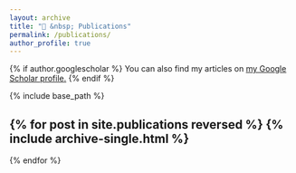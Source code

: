 ```yaml
---
layout: archive
title: "📔 &nbsp; Publications"
permalink: /publications/
author_profile: true
---
```


{% if author.googlescholar %}
  You can also find my articles on <u><a href="{{author.googlescholar}}">my Google Scholar profile</a>.</u>
{% endif %}

{% include base_path %}


<div class="popup-overlay" id="popupOverlay">
  <div class="popup-content">
    <span class="close-button close-popup-btn">&times;</span>
    <h1 style="margin-top: 10px;">Citation</h1>
    <div id="citation_holder"></div>
    <br>
    <br>
    <pre id="citationbib_holder">{{post.citationbib}}</pre>
  </div>
</div>



<style>
  .popup-overlay {
    z-index: 100;
    display: none;
    position: fixed;
    top: 0;
    left: 0;
    width: 100%;
    height: 100%;
    background-color: rgba(0, 0, 0, 0.5);
    justify-content: center;
    align-items: center;
  }
  .popup-content {
    z-index: 100;
    background-color: white;
    padding: 40px;
    border-radius: 5px;
    box-shadow: 0px 0px 10px rgba(0, 0, 0, 0.2);
    position: relative; /* Add this line */
    width:50%;
  }
  .close-button {
    position: absolute;
    font-size: 35px;
    top: 20px;
    right: 20px;
    cursor: pointer;
  }
</style>



{% for post in site.publications reversed %}
  {% include archive-single.html %}
  ---
{% endfor %}

<script>
  console.log("button clicked!");
  const showPopupBtns = document.querySelectorAll('.show-popup-btn');
  const closePopupBtns = document.querySelectorAll('.close-popup-btn');
  const popupOverlay = document.getElementById('popupOverlay');

  function dosomething(citation, citationbib){
    console.log(citation);
    console.log(citationbib);
    var divElement = document.getElementById("citation_holder");
    divElement.innerHTML = citation;
    var divElement = document.getElementById("citationbib_holder");
    divElement.innerHTML = citationbib;
  }

  showPopupBtns.forEach(button => {
  button.addEventListener('click', () => {
  popupOverlay.style.display = 'flex';
  });
  });

  closePopupBtns.forEach(button => {
  button.addEventListener('click', () => {
  popupOverlay.style.display = 'none';
  });
  });
</script>

